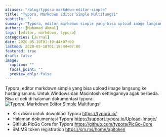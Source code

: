 ```yaml
---
aliases: "/blog/typora-markdown-editor-simple"
title: "Typora, Markdown Editor Simple Multifungsi"
subtitle: ""
summary: "Typora, editor markdown simple yang bisa upload image langsung ke hosting sm.ms. Untuk Windows dan Macintosh settingannya agak berbeda. Bisa di cek di halaman dokumentasi typora."
authors: [Muhamad Akmal]
tags: [editor, markdown, typora]
categories: [Jurnal]
date: 2020-05-10T01:19:44+07:00
lastmod: 2020-05-10T01:19:44+07:00
featured: true
draft: false
image:
  caption: ""
  focal_point: ""
  preview_only: false
---
```

Typora, editor markdown simple yang bisa upload image langsung ke hosting sm.ms. Untuk Windows dan Macintosh settingannya agak berbeda. Bisa di cek di halaman dokumentasi typora.
![Typora, Markdown Editor Simple Multifungsi](https://i.loli.net/2020/05/10/WcwOtlD2XMCnL5x.png)
- Klik disini untuk download Typora https://typora.io/
- Halaman dokumentasi Typora https://support.typora.io/Upload-Image/
- GitHub PicGo Core for Typora https://github.com/typora/PicGo-Core
- SM.MS token registration https://sm.ms/home/apitoken

